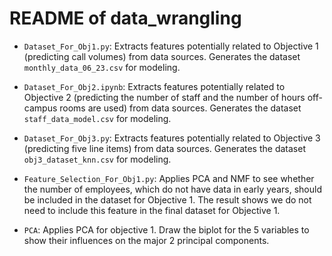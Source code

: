# README of data_wrangling

- `Dataset_For_Obj1.py`: Extracts features potentially related to Objective 1 (predicting call volumes) from data sources. Generates the dataset `monthly_data_06_23.csv` for modeling.

- `Dataset_For_Obj2.ipynb`: Extracts features potentially related to Objective 2 (predicting the number of staff and the number of hours off-campus rooms are used) from data sources. Generates the dataset `staff_data_model.csv` for modeling.

- `Dataset_For_Obj3.py`: Extracts features potentially related to Objective 3 (predicting five line items) from data sources. Generates the dataset `obj3_dataset_knn.csv` for modeling.

- `Feature_Selection_For_Obj1.py`: Applies PCA and NMF to see whether the number of employees, which do not have data in early years, should be included in the dataset for Objective 1. The result shows we do not need to include this feature in the final dataset for Objective 1.

- `PCA`: Applies PCA for objective 1. Draw the biplot for the 5 variables to show their influences on the major 2 principal components.
